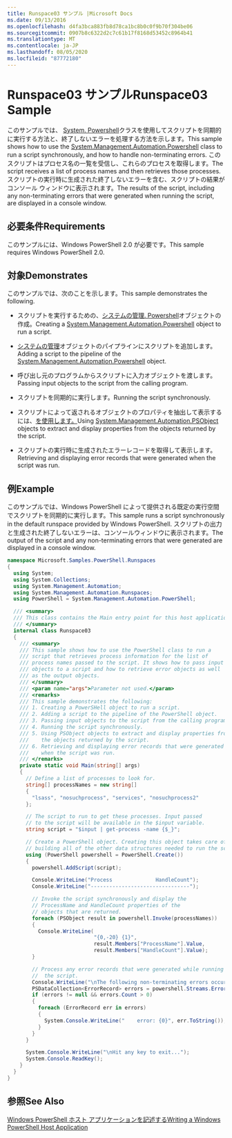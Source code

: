 ```yaml
---
title: Runspace03 サンプル |Microsoft Docs
ms.date: 09/13/2016
ms.openlocfilehash: d4fa3bca883fb8d78ca1bc8b0c0f9b70f304be06
ms.sourcegitcommit: 0907b8c6322d2c7c61b17f8168d53452c8964b41
ms.translationtype: MT
ms.contentlocale: ja-JP
ms.lasthandoff: 08/05/2020
ms.locfileid: "87772180"
---
```

# <a name="runspace03-sample"></a><span data-ttu-id="59a72-102">Runspace03 サンプル</span><span class="sxs-lookup"><span data-stu-id="59a72-102">Runspace03 Sample</span></span>

<span data-ttu-id="59a72-103">このサンプルでは、 [System. Powershell](/dotnet/api/system.management.automation.powershell)クラスを使用してスクリプトを同期的に実行する方法と、終了しないエラーを処理する方法を示します。</span><span class="sxs-lookup"><span data-stu-id="59a72-103">This sample shows how to use the [System.Management.Automation.Powershell](/dotnet/api/system.management.automation.powershell) class to run a script synchronously, and how to handle non-terminating errors.</span></span> <span data-ttu-id="59a72-104">このスクリプトはプロセス名の一覧を受信し、これらのプロセスを取得します。</span><span class="sxs-lookup"><span data-stu-id="59a72-104">The script receives a list of process names and then retrieves those processes.</span></span> <span data-ttu-id="59a72-105">スクリプトの実行時に生成された終了しないエラーを含む、スクリプトの結果がコンソール ウィンドウに表示されます。</span><span class="sxs-lookup"><span data-stu-id="59a72-105">The results of the script, including any non-terminating errors that were generated when running the script, are displayed in a console window.</span></span>

## <a name="requirements"></a><span data-ttu-id="59a72-106">必要条件</span><span class="sxs-lookup"><span data-stu-id="59a72-106">Requirements</span></span>

<span data-ttu-id="59a72-107">このサンプルには、Windows PowerShell 2.0 が必要です。</span><span class="sxs-lookup"><span data-stu-id="59a72-107">This sample requires Windows PowerShell 2.0.</span></span>

## <a name="demonstrates"></a><span data-ttu-id="59a72-108">対象</span><span class="sxs-lookup"><span data-stu-id="59a72-108">Demonstrates</span></span>

<span data-ttu-id="59a72-109">このサンプルでは、次のことを示します。</span><span class="sxs-lookup"><span data-stu-id="59a72-109">This sample demonstrates the following.</span></span>

- <span data-ttu-id="59a72-110">スクリプトを実行するための、[システムの管理. Powershell](/dotnet/api/system.management.automation.powershell)オブジェクトの作成。</span><span class="sxs-lookup"><span data-stu-id="59a72-110">Creating a [System.Management.Automation.Powershell](/dotnet/api/system.management.automation.powershell) object to run a script.</span></span>

- <span data-ttu-id="59a72-111">[システムの管理](/dotnet/api/system.management.automation.powershell)オブジェクトのパイプラインにスクリプトを追加します。</span><span class="sxs-lookup"><span data-stu-id="59a72-111">Adding a script to the pipeline of the [System.Management.Automation.Powershell](/dotnet/api/system.management.automation.powershell) object.</span></span>

- <span data-ttu-id="59a72-112">呼び出し元のプログラムからスクリプトに入力オブジェクトを渡します。</span><span class="sxs-lookup"><span data-stu-id="59a72-112">Passing input objects to the script from the calling program.</span></span>

- <span data-ttu-id="59a72-113">スクリプトを同期的に実行します。</span><span class="sxs-lookup"><span data-stu-id="59a72-113">Running the script synchronously.</span></span>

- <span data-ttu-id="59a72-114">スクリプトによって返されるオブジェクトのプロパティを抽出して表示するには、[を使用します。](/dotnet/api/System.Management.Automation.PSObject)</span><span class="sxs-lookup"><span data-stu-id="59a72-114">Using [System.Management.Automation.PSObject](/dotnet/api/System.Management.Automation.PSObject) objects to extract and display properties from the objects returned by the script.</span></span>

- <span data-ttu-id="59a72-115">スクリプトの実行時に生成されたエラーレコードを取得して表示します。</span><span class="sxs-lookup"><span data-stu-id="59a72-115">Retrieving and displaying error records that were generated when the script was run.</span></span>

## <a name="example"></a><span data-ttu-id="59a72-116">例</span><span class="sxs-lookup"><span data-stu-id="59a72-116">Example</span></span>

<span data-ttu-id="59a72-117">このサンプルでは、Windows PowerShell によって提供される既定の実行空間でスクリプトを同期的に実行します。</span><span class="sxs-lookup"><span data-stu-id="59a72-117">This sample runs a script synchronously in the default runspace provided by Windows PowerShell.</span></span> <span data-ttu-id="59a72-118">スクリプトの出力と生成された終了しないエラーは、コンソールウィンドウに表示されます。</span><span class="sxs-lookup"><span data-stu-id="59a72-118">The output of the script and any non-terminating errors that were generated are displayed in a console window.</span></span>

```csharp
namespace Microsoft.Samples.PowerShell.Runspaces
{
  using System;
  using System.Collections;
  using System.Management.Automation;
  using System.Management.Automation.Runspaces;
  using PowerShell = System.Management.Automation.PowerShell;

  /// <summary>
  /// This class contains the Main entry point for this host application.
  /// </summary>
  internal class Runspace03
  {
    /// <summary>
    /// This sample shows how to use the PowerShell class to run a
    /// script that retrieves process information for the list of
    /// process names passed to the script. It shows how to pass input
    /// objects to a script and how to retrieve error objects as well
    /// as the output objects.
    /// </summary>
    /// <param name="args">Parameter not used.</param>
    /// <remarks>
    /// This sample demonstrates the following:
    /// 1. Creating a PowerSHell object to run a script.
    /// 2. Adding a script to the pipeline of the PowerShell object.
    /// 3. Passing input objects to the script from the calling program.
    /// 4. Running the script synchronously.
    /// 5. Using PSObject objects to extract and display properties from
    ///    the objects returned by the script.
    /// 6. Retrieving and displaying error records that were generated
    ///    when the script was run.
    /// </remarks>
    private static void Main(string[] args)
    {
      // Define a list of processes to look for.
      string[] processNames = new string[]
      {
        "lsass", "nosuchprocess", "services", "nosuchprocess2"
      };

      // The script to run to get these processes. Input passed
      // to the script will be available in the $input variable.
      string script = "$input | get-process -name {$_}";

      // Create a PowerShell object. Creating this object takes care of
      // building all of the other data structures needed to run the script.
      using (PowerShell powershell = PowerShell.Create())
      {
        powershell.AddScript(script);

        Console.WriteLine("Process              HandleCount");
        Console.WriteLine("--------------------------------");

        // Invoke the script synchronously and display the
        // ProcessName and HandleCount properties of the
        // objects that are returned.
        foreach (PSObject result in powershell.Invoke(processNames))
        {
          Console.WriteLine(
                            "{0,-20} {1}",
                            result.Members["ProcessName"].Value,
                            result.Members["HandleCount"].Value);
        }

        // Process any error records that were generated while running
        //  the script.
        Console.WriteLine("\nThe following non-terminating errors occurred:\n");
        PSDataCollection<ErrorRecord> errors = powershell.Streams.Error;
        if (errors != null && errors.Count > 0)
        {
          foreach (ErrorRecord err in errors)
          {
            System.Console.WriteLine("    error: {0}", err.ToString());
          }
        }
      }

      System.Console.WriteLine("\nHit any key to exit...");
      System.Console.ReadKey();
    }
  }
}
```

## <a name="see-also"></a><span data-ttu-id="59a72-119">参照</span><span class="sxs-lookup"><span data-stu-id="59a72-119">See Also</span></span>

[<span data-ttu-id="59a72-120">Windows PowerShell ホスト アプリケーションを記述する</span><span class="sxs-lookup"><span data-stu-id="59a72-120">Writing a Windows PowerShell Host Application</span></span>](./writing-a-windows-powershell-host-application.md)
